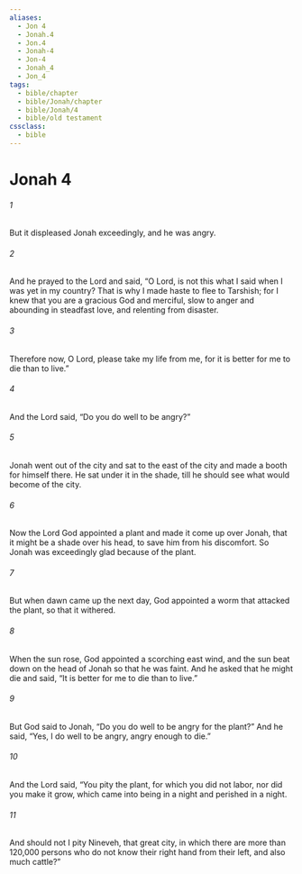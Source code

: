 ```yaml
---
aliases:
  - Jon 4
  - Jonah.4
  - Jon.4
  - Jonah-4
  - Jon-4
  - Jonah_4
  - Jon_4
tags:
  - bible/chapter
  - bible/Jonah/chapter
  - bible/Jonah/4
  - bible/old testament
cssclass:
  - bible
---
```


# Jonah 4

###### 1
But it displeased Jonah exceedingly, and he was angry.
###### 2
And he prayed to the Lord and said, “O Lord, is not this what I said when I was yet in my country? That is why I made haste to flee to Tarshish; for I knew that you are a gracious God and merciful, slow to anger and abounding in steadfast love, and relenting from disaster.
###### 3
Therefore now, O Lord, please take my life from me, for it is better for me to die than to live.”
###### 4
And the Lord said, “Do you do well to be angry?”
###### 5
Jonah went out of the city and sat to the east of the city and made a booth for himself there. He sat under it in the shade, till he should see what would become of the city.
###### 6
Now the Lord God appointed a plant and made it come up over Jonah, that it might be a shade over his head, to save him from his discomfort. So Jonah was exceedingly glad because of the plant.
###### 7
But when dawn came up the next day, God appointed a worm that attacked the plant, so that it withered.
###### 8
When the sun rose, God appointed a scorching east wind, and the sun beat down on the head of Jonah so that he was faint. And he asked that he might die and said, “It is better for me to die than to live.”
###### 9
But God said to Jonah, “Do you do well to be angry for the plant?” And he said, “Yes, I do well to be angry, angry enough to die.”
###### 10
And the Lord said, “You pity the plant, for which you did not labor, nor did you make it grow, which came into being in a night and perished in a night.
###### 11
And should not I pity Nineveh, that great city, in which there are more than 120,000 persons who do not know their right hand from their left, and also much cattle?”



